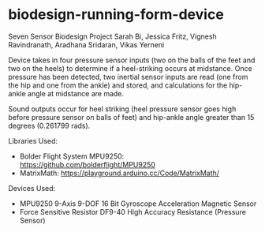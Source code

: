 # biodesign-running-form-device
 Seven Sensor Biodesign Project
 Sarah Bi, Jessica Fritz, Vignesh Ravindranath, Aradhana Sridaran, Vikas Yerneni
 
 Device takes in four pressure sensor inputs (two on the balls of the feet and two 
 on the heels) to determine if a heel-striking occurs at midstance. Once pressure
 has been detected, two inertial sensor inputs are read (one from the hip and one 
 from the ankle) and stored, and calculations for the hip-ankle angle at midstance
 are made.
  
 Sound outputs occur for heel striking (heel pressure sensor goes high before pressure
 sensor on balls of feet) and hip-ankle angle greater than 15 degrees (0.261799 rads).
 
 Libraries Used:
 - Bolder Flight System MPU9250: https://github.com/bolderflight/MPU9250
 - MatrixMath: https://playground.arduino.cc/Code/MatrixMath/
 
 Devices Used:
 - MPU9250 9-Axis 9-DOF 16 Bit Gyroscope Acceleration Magnetic Sensor
 - Force Sensitive Resistor DF9-40 High Accuracy Resistance (Pressure Sensor)
